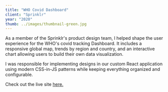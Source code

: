 ```yaml
---
title: "WHO Covid Dashboard"
client: "Sprinklr"
year: "2020"
thumb: ../images/thumbnail-green.jpg
---
```


As a member of the Sprinklr's product design team, I helped shape the user experience for the WHO's covid tracking Dashboard. It includes a responsive global map, trends by region and country, and an interactive chart allowing users to build their own data visualization.

I was responsible for implementing designs in our custom React application using modern CSS-in-JS patterns while keeping everything organized and configurable.

Check out the live site [here.](https://covid19.who.int/)
